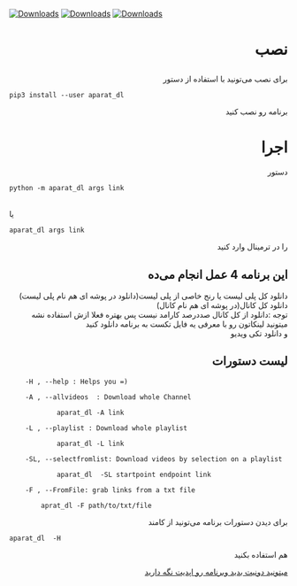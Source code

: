 [![Downloads](https://pepy.tech/badge/aparat-dl)](https://pepy.tech/project/aparat-dl) [![Downloads](https://pepy.tech/badge/aparat-dl/month)](https://pepy.tech/project/aparat-dl/month) [![Downloads](https://pepy.tech/badge/aparat-dl/week)](https://pepy.tech/project/aparat-dl/week)<h1 align="right">
     نصب
</h1>  
<p align="right">
 برای نصب می‌تونید با استفاده از دستور
</br>

 ```
pip3 install --user aparat_dl 
```
<p align="right">
برنامه رو نصب کنید 
</br>

<h1 align="right" > اجرا</h1>
<p align="right">
دستور
<br />
 
```
python -m aparat_dl args link
 ```
<br /> یا
```
aparat_dl args link
```
<p align="right">
را در ترمینال وارد کنید
</p>
<h2 align="right">این برنامه 4  عمل انجام می‌ده
</h2>
<p align="right">
دانلود کل پلی لیست  یا  رنج خاصی از پلی لیست(دانلود در پوشه ای هم نام پلی لیست) 
</br>
دانلود کل کانال(در پوشه ای هم نام کانال) 
</br>
توجه :دانلود از کل کانال صددرصد کارامد نیست پس بهتره فعلا ازش استفاده نشه 
</br>
میتونید لینکاتون رو با معرفی یه فایل تکست به برنامه دانلود کنید 
</br>
و دانلود تکی ویدیو
<h2 align="right" >لیست دستورات</h2>
<p>
 
```
	-H , --help : Helps you =)

	-A , --allvideos  : Download whole Channel

			aparat_dl -A link

	-L , --playlist : Download whole playlist
			
			aparat_dl -L link
	
	-SL, --selectfromlist: Download videos by selection on a playlist  

			aparat_dl  -SL startpoint endpoint link
	
	-F , --FromFile: grab links from a txt file 
		
		aprat_dl -F path/to/txt/file
```

</p>
<p align="right">
برای دیدن دستورات برنامه می‌تونید از کامند
</br>

```
aparat_dl  -H
```
<p align="right">
هم استفاده بکنید
<p align="right" > <a href="https://idpay.ir/mehdigoudarzi">میتونید دونیت بدید وبرنامه رو اپدیت نگه دارید  </a> </p>

